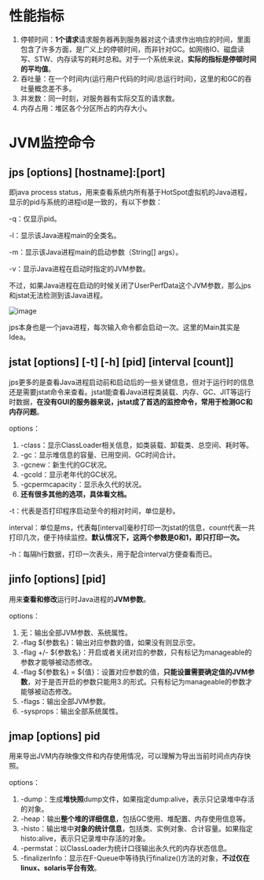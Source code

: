 # 性能指标

1. 停顿时间：**1个请求**请求服务器再到服务器对这个请求作出响应的时间，里面包含了许多方面，是广义上的停顿时间，而非针对GC。如网络IO、磁盘读写、STW、内存读写的耗时总和。对于一个系统来说，**实际的指标是停顿时间的平均值**。
2. 吞吐量：在一个时间内(运行用户代码的时间/总运行时间)，这里的和GC的吞吐量概念差不多。
3. 并发数：同一时刻，对服务器有实际交互的请求数。
4. 内存占用：堆区各个分区所占的内存大小。

# JVM监控命令

## jps [options] [hostname]:[port]

即java process status，用来查看系统内所有基于HotSpot虚拟机的Java进程，显示的pid与系统的进程id是一致的，有以下参数：

-q：仅显示pid。

-l：显示该Java进程main的全类名。

-m：显示该Java进程main的启动参数（String[] args）。

-v：显示Java进程在启动时指定的JVM参数。

不过，如果Java进程在启动的时候关闭了UserPerfData这个JVM参数，那么jps和jstat无法检测到该Java进程。

![image](https://user-images.githubusercontent.com/48977889/163695928-deb75637-ab2b-40a1-82b4-18ebd74028ca.png)

jps本身也是一个java进程，每次输入命令都会启动一次。这里的Main其实是Idea。

## jstat [options] [-t] [-h] [pid] [interval [count]]

jps更多的是查看Java进程启动前和启动后的一些关键信息，但对于运行时的信息还是需要jstat命令来查看。jstat能查看Java进程类装载、内存、GC、JIT等运行时数据，**在没有GUI的服务器来说，jstat成了首选的监控命令，常用于检测GC和内存问题**。

options：

1. -class：显示ClassLoader相关信息，如类装载、卸载类、总空间、耗时等。
2. -gc：显示堆信息的容量、已用空间、GC时间合计。
3. -gcnew：新生代的GC状况。
4. -gcold：显示老年代的GC状况。
5. -gcpermcapacity：显示永久代的状况。
6. **还有很多其他的选项，具体看文档。**

-t：代表是否打印程序启动至今的相对时间，单位是秒。

interval：单位是ms，代表每[interval]毫秒打印一次jstat的信息，count代表一共打印几次，便于持续监控。**默认情况下，这两个参数是0和1，即只打印一次。**

-h：每隔h行数据，打印一次表头，用于配合interval方便查看而已。

## jinfo [options] [pid]

用来**查看和修改**运行时Java进程的**JVM参数**。

options：

1. 无：输出全部JVM参数、系统属性。
2. -flag ${参数名}：输出对应参数的值，如果没有则显示空。
3. -flag +/- ${参数名}：开启或者关闭对应的参数，只有标记为manageable的参数才能够被动态修改。
4. -flag ${参数名} = ${值}：设置对应参数的值，**只能设置需要确定值的JVM参数**，对于是否开启的参数只能用3.的形式。只有标记为manageable的参数才能够被动态修改。
5. -flags：输出全部JVM参数。
6. -sysprops：输出全部系统属性。

## jmap  [options] pid

用来导出JVM内存映像文件和内存使用情况，可以理解为导出当前时间点内存快照。

options：

1. -dump：生成**堆快照**dump文件，如果指定dump:alive，表示只记录堆中存活的对象。
2. -heap：输出**整个堆的详细信息**，包括GC使用、堆配置、内存使用信息等。
3. -histo：输出堆中**对象的统计信息**，包括类、实例对象、合计容量。如果指定histo:alive，表示只记录堆中存活的对象。
4. -permstat：以ClassLoader为统计口径输出永久代的内存状态信息。
5. -finalizerInfo：显示在F-Queue中等待执行finalize()方法的对象，**不过仅在linux、solaris平台有效**。

